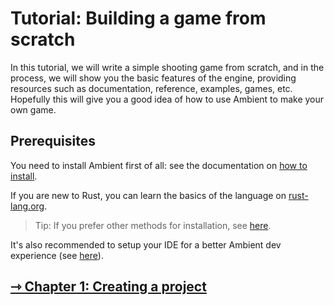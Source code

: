 # Tutorial: Building a game from scratch

In this tutorial, we will write a simple shooting game from scratch, and in the process, we will show you the basic features of the engine, providing resources such as documentation, reference, examples, games, etc. Hopefully this will give you a good idea of how to use Ambient to make your own game.

## Prerequisites

You need to install Ambient first of all: see the documentation on [how to install](../../user/installing.md).

If you are new to Rust, you can learn the basics of the language on [rust-lang.org](https://www.rust-lang.org/learn).

> Tip: If you prefer other methods for installation, see [here](../../reference/advanced_installing.md).

It's also recommended to setup your IDE for a better Ambient dev experience (see [here](../../user/setting_up_ide.html)).

## [ ⇾ Chapter 1: Creating a project](./1_package.md)
